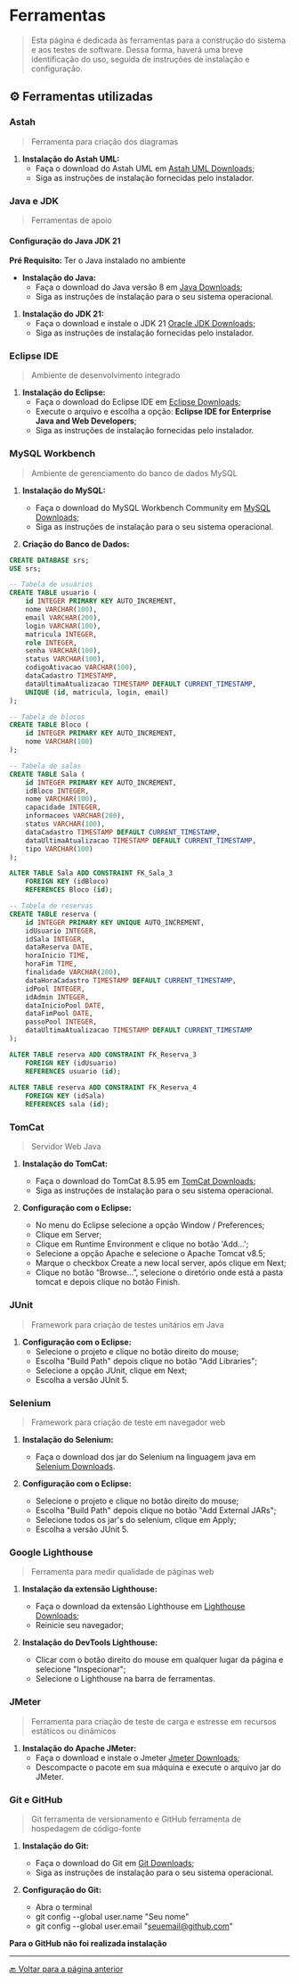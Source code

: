 # Ferramentas

> Esta página é dedicada às ferramentas para a construção do sistema e aos testes de software. Dessa forma, haverá uma breve identificação do uso, seguida de instruções de instalação e configuração.

## :gear: Ferramentas utilizadas

### Astah
> Ferramenta para criação dos diagramas

1. **Instalação do Astah UML:**
   - Faça o download do Astah UML em [Astah UML Downloads](https://astah.net/downloads/);
   - Siga as instruções de instalação fornecidas pelo instalador.

### Java e JDK
> Ferramentas de apoio

#### Configuração do Java JDK 21
**Pré Requisito:** Ter o Java instalado no ambiente
- **Instalação do Java:**
   - Faça o download do Java versão 8 em [Java Downloads](https://www.java.com/pt-BR/download/ie_manual.jsp?locale=pt_BR);
   - Siga as instruções de instalação para o seu sistema operacional.

1. **Instalação do JDK 21:**
   - Faça o download e instale o JDK 21 [Oracle JDK Downloads](https://www.oracle.com/br/java/technologies/downloads/#jdk21-windows);
   - Siga as instruções de instalação fornecidas pelo instalador.

### Eclipse IDE
> Ambiente de desenvolvimento integrado

1. **Instalação do Eclipse:**
   - Faça o download do Eclipse IDE em [Eclipse Downloads](https://www.eclipse.org/downloads/);
   - Execute o arquivo e escolha a opção: **Eclipse IDE for Enterprise Java and Web Developers**;
   - Siga as instruções de instalação fornecidas pelo instalador.

### MySQL Workbench
> Ambiente de gerenciamento do banco de dados MySQL

1. **Instalação do MySQL:**
   - Faça o download do MySQL Workbench Community em [MySQL Downloads](https://dev.mysql.com/downloads/installer/);
   - Siga as instruções de instalação para o seu sistema operacional.

2. **Criação do Banco de Dados:**
```sql
CREATE DATABASE srs;
USE srs;

-- Tabela de usuários
CREATE TABLE usuario (
    id INTEGER PRIMARY KEY AUTO_INCREMENT,
    nome VARCHAR(100),
    email VARCHAR(200),
    login VARCHAR(100),
    matricula INTEGER,
    role INTEGER,
    senha VARCHAR(100),
    status VARCHAR(100),
    codigoAtivacao VARCHAR(100),
    dataCadastro TIMESTAMP,
    dataUltimaAtualizacao TIMESTAMP DEFAULT CURRENT_TIMESTAMP,
    UNIQUE (id, matricula, login, email)
);

-- Tabela de blocos
CREATE TABLE Bloco (
    id INTEGER PRIMARY KEY AUTO_INCREMENT,
    nome VARCHAR(100)
);

-- Tabela de salas
CREATE TABLE Sala (
    id INTEGER PRIMARY KEY AUTO_INCREMENT,
    idBloco INTEGER,
    nome VARCHAR(100),
    capacidade INTEGER,
    informacoes VARCHAR(200),
    status VARCHAR(100),
    dataCadastro TIMESTAMP DEFAULT CURRENT_TIMESTAMP,
    dataUltimaAtualizacao TIMESTAMP DEFAULT CURRENT_TIMESTAMP,
    tipo VARCHAR(100)
);

ALTER TABLE Sala ADD CONSTRAINT FK_Sala_3
    FOREIGN KEY (idBloco)
    REFERENCES Bloco (id);

-- Tabela de reservas
CREATE TABLE reserva (
    id INTEGER PRIMARY KEY UNIQUE AUTO_INCREMENT,
    idUsuario INTEGER,
    idSala INTEGER,
    dataReserva DATE,
    horaInicio TIME,
    horaFim TIME,
    finalidade VARCHAR(200),
    dataHoraCadastro TIMESTAMP DEFAULT CURRENT_TIMESTAMP,
    idPool INTEGER,
    idAdmin INTEGER,
    dataInicioPool DATE,
    dataFimPool DATE,
    passoPool INTEGER,
    dataUltimaAtualizacao TIMESTAMP DEFAULT CURRENT_TIMESTAMP
);

ALTER TABLE reserva ADD CONSTRAINT FK_Reserva_3
    FOREIGN KEY (idUsuario)
    REFERENCES usuario (id);
 
ALTER TABLE reserva ADD CONSTRAINT FK_Reserva_4
    FOREIGN KEY (idSala)
    REFERENCES sala (id);

```

### TomCat
> Servidor Web Java

1. **Instalação do TomCat:**
   - Faça o download do TomCat 8.5.95 em [TomCat Downloads](https://tomcat.apache.org/download-80.cgi);
   - Siga as instruções de instalação para o seu sistema operacional.

2. **Configuração com o Eclipse:**
   - No menu do Eclipse selecione a opção Window / Preferences;
   - Clique em Server;
   - Clique em Runtime Environment e clique no botão 'Add...';
   - Selecione a opção Apache e selecione o Apache Tomcat v8.5;
   - Marque o checkbox Create a new local server, após clique em Next;
   - Clique no botão “Browse...”, selecione o diretório onde está a pasta tomcat e depois clique no botão Finish.

### JUnit
> Framework para criação de testes unitários em Java

1. **Configuração com o Eclipse:**
   - Selecione o projeto e clique no botão direito do mouse;
   - Escolha "Build Path" depois clique no botão "Add Libraries";
   - Selecione a opção JUnit, clique em Next;
   - Escolha a versão JUnit 5. 

### Selenium
> Framework para criação de teste em navegador web

1. **Instalação do Selenium:**
   - Faça o download dos jar do Selenium na linguagem java em [Selenium Downloads](https://www.selenium.dev/downloads/).

2. **Configuração com o Eclipse:**
   - Selecione o projeto e clique no botão direito do mouse;
   - Escolha "Build Path" depois clique no botão "Add External JARs";
   - Selecione todos os jar's do selenium, clique em Apply;
   - Escolha a versão JUnit 5.

### Google Lighthouse
> Ferramenta para medir qualidade de páginas web

1. **Instalação da extensão Lighthouse:**
   - Faça o download da extensão Lighthouse em [Lighthouse Downloads](https://chromewebstore.google.com/detail/lighthouse/blipmdconlkpinefehnmjammfjpmpbjk?hl=pt-BR);
   - Reinicie seu navegador;
  
2. **Instalação do DevTools Lighthouse:**
   - Clicar com o botão direito do mouse em qualquer lugar da página e selecione "Inspecionar";
   - Selecione o Lighthouse na barra de ferramentas.

### JMeter
> Ferramenta para criação de teste de carga e estresse em recursos estáticos ou dinâmicos

1. **Instalação do Apache JMeter:**
   - Faça o download e instale o Jmeter [Jmeter Downloads](https://jmeter.apache.org/download_jmeter.cgi);
   - Descompacte o pacote em sua máquina e execute o arquivo jar do JMeter.

### Git e GitHub
> Git ferramenta de versionamento e GitHub ferramenta de hospedagem de código-fonte

1. **Instalação do Git:**
   - Faça o download do Git em [Git Downloads](https://git-scm.com/downloads);
   - Siga as instruções de instalação para o seu sistema operacional.

2. **Configuração do Git:**
   - Abra o terminal 
   - git config --global user.name "Seu nome"
   - git config --global user.email "seuemail@github.com"

**Para o GitHub não foi realizada instalação**

---
[🔙 Voltar para a página anterior](../tests/introducao.md)